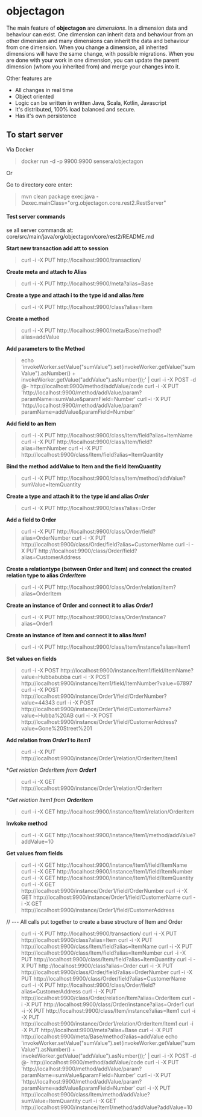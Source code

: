 objectagon
==========

The main feature of **objectagon** are *dimensions*.
In a dimension data and behaviour can exist.
One dimension can inherit data and behaviour from an other dimension 
and many dimensions can inherit the data and behaviour from one 
dimension. 
When you change a dimension, all inherited dimensions will have the 
same change, with possible migrations.
When you are done with your work in one dimension, you can update the 
parent dimension (whom you inherited from) and merge your changes into 
it.

Other features are
* All changes in real time
* Object oriented
* Logic can be written in written Java, Scala, Kotlin, Javascript
* It's distributed, 100% load balanced and secure.
* Has it's own persistence
  
##  To start server

Via Docker

> docker run -d -p 9900:9900 sensera/objectagon

Or

Go to directory core
enter:
> mvn clean package exec:java -Dexec.mainClass="org.objectagon.core.rest2.RestServer"

#### Test server commands

se all server commands at: 
core/src/main/java/org/objectagon/core/rest2/README.md


**Start new transaction add att to session**
> curl -i -X PUT http://localhost:9900/transaction/


**Create meta and attach to Alias**
> curl -i -X PUT http://localhost:9900/meta?alias=Base

**Create a type and attach i to the type id and alias *Item***
> curl -i -X PUT http://localhost:9900/class?alias=Item

**Create a method**
> curl -i -X PUT http://localhost:9900/meta/Base/method?alias=addValue

**Add parameters to the Method**
> echo 'invokeWorker.setValue("sumValue").set(invokeWorker.getValue("sumValue").asNumber() + invokeWorker.getValue("addValue").asNumber());' | curl -i -X POST -d @- http://localhost:9900/method/addValue/code
> curl -i -X PUT 'http://localhost:9900/method/addValue/param?paramName=sumValue&paramField=Number' 
> curl -i -X PUT 'http://localhost:9900/method/addValue/param?paramName=addValue&paramField=Number'

**Add field to an Item**
> curl -i -X PUT http://localhost:9900/class/Item/field?alias=ItemName
> curl -i -X PUT http://localhost:9900/class/Item/field?alias=ItemNumber
> curl -i -X PUT http://localhost:9900/class/Item/field?alias=ItemQuantity

**Bind the method addValue to Item and the field ItemQuantity**
> curl -i -X PUT http://localhost:9900/class/Item/method/addValue?sumValue=ItemQuantity

**Create a type and attach it to the type id and alias *Order***
> curl -i -X PUT http://localhost:9900/class?alias=Order

**Add a field to Order**
> curl -i -X PUT http://localhost:9900/class/Order/field?alias=OrderNumber
> curl -i -X PUT http://localhost:9900/class/Order/field?alias=CustomerName
> curl -i -X PUT http://localhost:9900/class/Order/field?alias=CustomerAddress


**Create a relationtype (between Order and Item) and connect the created relation type to alias *OrderItem***
> curl -i -X PUT http://localhost:9900/class/Order/relation/Item?alias=OrderItem


**Create an instance of Order and connect it to alias *Order1***
> curl -i -X PUT http://localhost:9900/class/Order/instance?alias=Order1

**Create an instance of Item and connect it to alias *Item1***
> curl -i -X PUT http://localhost:9900/class/Item/instance?alias=Item1

**Set values on fields**
> curl -i -X POST http://localhost:9900/instance/Item1/field/ItemName?value=Hubbabubba
> curl -i -X POST http://localhost:9900/instance/Item1/field/ItemNumber?value=67897
> curl -i -X POST http://localhost:9900/instance/Order1/field/OrderNumber?value=44343
> curl -i -X POST http://localhost:9900/instance/Order1/field/CustomerName?value=Hubba%20AB
> curl -i -X POST http://localhost:9900/instance/Order1/field/CustomerAddress?value=Gone%20Street%201

**Add relation from *Order1* to *Item1***
> curl -i -X PUT http://localhost:9900/instance/Order1/relation/OrderItem/Item1

**Get relation *OrderItem* from **Order1***
> curl -i -X GET http://localhost:9900/instance/Order1/relation/OrderItem

**Get relation *Item1* from **OrderItem***
> curl -i -X GET http://localhost:9900/instance/Item1/relation/OrderItem

**Invkoke method**
> curl -i -X GET http://localhost:9900/instance/Item1/method/addValue?addValue=10

**Get values from fields**
> curl -i -X GET http://localhost:9900/instance/Item1/field/ItemName
> curl -i -X GET http://localhost:9900/instance/Item1/field/ItemNumber
> curl -i -X GET http://localhost:9900/instance/Item1/field/ItemQuantity
> curl -i -X GET http://localhost:9900/instance/Order1/field/OrderNumber
> curl -i -X GET http://localhost:9900/instance/Order1/field/CustomerName
> curl -i -X GET http://localhost:9900/instance/Order1/field/CustomerAddress


// --- All calls put together to create a base structure of Item and Order
> curl -i -X PUT http://localhost:9900/transaction/
> curl -i -X PUT http://localhost:9900/class?alias=Item
> curl -i -X PUT http://localhost:9900/class/Item/field?alias=ItemName
> curl -i -X PUT http://localhost:9900/class/Item/field?alias=ItemNumber
> curl -i -X PUT http://localhost:9900/class/Item/field?alias=ItemQuantity
> curl -i -X PUT http://localhost:9900/class?alias=Order
> curl -i -X PUT http://localhost:9900/class/Order/field?alias=OrderNumber
> curl -i -X PUT http://localhost:9900/class/Order/field?alias=CustomerName
> curl -i -X PUT http://localhost:9900/class/Order/field?alias=CustomerAddress
> curl -i -X PUT http://localhost:9900/class/Order/relation/Item?alias=OrderItem
> curl -i -X PUT http://localhost:9900/class/Order/instance?alias=Order1
> curl -i -X PUT http://localhost:9900/class/Item/instance?alias=Item1
> curl -i -X PUT http://localhost:9900/instance/Order1/relation/OrderItem/Item1
> curl -i -X PUT http://localhost:9900/meta?alias=Base
> curl -i -X PUT http://localhost:9900/meta/Base/method?alias=addValue
> echo 'invokeWorker.setValue("sumValue").set(invokeWorker.getValue("sumValue").asNumber() + invokeWorker.getValue("addValue").asNumber());' | curl -i -X POST -d @- http://localhost:9900/method/addValue/code
> curl -i -X PUT 'http://localhost:9900/method/addValue/param?paramName=sumValue&paramField=Number' 
> curl -i -X PUT 'http://localhost:9900/method/addValue/param?paramName=addValue&paramField=Number'
> curl -i -X PUT http://localhost:9900/class/Item/method/addValue?sumValue=ItemQuantity
> curl -i -X GET http://localhost:9900/instance/Item1/method/addValue?addValue=10